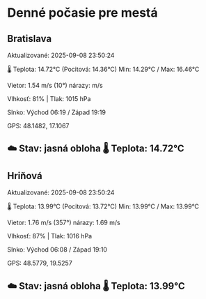 ﻿# Denné počasie pre mestá

## Bratislava
Aktualizované: 2025-09-08 23:50:24

🌡️ Teplota: 14.72°C 
(Pocitová: 14.36°C)
Min: 14.29°C / Max: 16.46°C

Vietor: 1.54 m/s    (10°) 
nárazy:  m/s

Vlhkosť: 81% | Tlak: 1015 hPa

Slnko: Východ 06:19 / Západ 19:19

GPS: 48.1482, 17.1067

☁️ Stav: jasná obloha        🌡️ Teplota: 14.72°C
---

## Hriňová
Aktualizované: 2025-09-08 23:50:24

🌡️ Teplota: 13.99°C 
(Pocitová: 13.72°C)
Min: 13.99°C / Max: 13.99°C

Vietor: 1.76 m/s (357°)
nárazy: 1.69 m/s

Vlhkosť: 87% | Tlak: 1016 hPa

Slnko: Východ 06:08 / Západ 19:10

GPS: 48.5779, 19.5257

☁️ Stav: jasná obloha        🌡️ Teplota: 13.99°C
---
